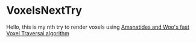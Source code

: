 # VoxelsNextTry

Hello, this is my nth try to render voxels using [Amanatides and Woo's fast Voxel Traversal algorithm](http://www.cse.yorku.ca/~amana/research/grid.pdf)
